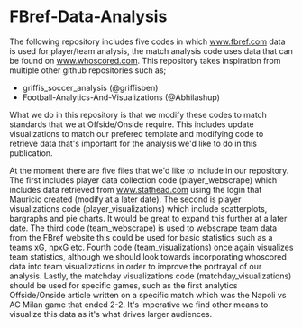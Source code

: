 # FBref-Data-Analysis
The following repository includes five codes in which www.fbref.com data is used for player/team analysis, the match analysis code uses data that can be found on www.whoscored.com. 
This repository takes inspiration from multiple other github repositories such as; 

- griffis_soccer_analysis (@griffisben)
- Football-Analytics-And-Visualizations (@Abhilashup)

What we do in this repository is that we modify these codes to match standards that we at Offside/Onside require. This includes update visualizations to match our prefered template and modifying code to retrieve data that's important for the analysis we'd like to do in this publication. 

At the moment there are five files that we'd like to include in our repository. The first includes player data collection code (player_webscrape) which includes data retrieved from www.stathead.com using the login that Mauricio created (modify at a later date). The second is player visualizations code (player_visualizations) which include scatterplots, bargraphs and pie charts. It would be great to expand this further at a later date. The third code (team_webscrape) is used to webscrape team data from the FBref website this could be used for basic statistics such as a teams xG, npxG etc. Fourth code (team_visualizations) once again visualizes team statistics, although we should look towards incorporating whoscored data into team visualizations in order to improve the portrayal of our analysis. Lastly, the matchday visualizations code (matchday_visualizations) should be used for specific games, such as the first analytics Offside/Onside article written on a specific match which was the Napoli vs AC Milan game that ended 2-2. It's imperative we find other means to visualize this data as it's what drives larger audiences. 
